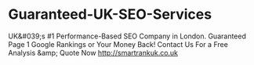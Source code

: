 Guaranteed-UK-SEO-Services
==========================

UK&amp;#039;s #1 Performance-Based SEO Company in London. Guaranteed Page 1 Google Rankings or Your Money Back! Contact Us For a Free Analysis &amp;amp; Quote Now http://smartrankuk.co.uk
